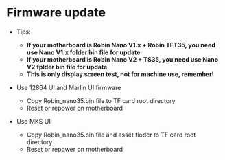 # Firmware update

- Tips: 
  - **If your motherboard is Robin Nano V1.x + Robin TFT35, you need use Nano V1.x folder bin file for update**
  - **If your motherboard is Robin Nano V2 + TS35, you need use Nano V2 fplder bin file for update**
  - **This is only display screen test, not for machine use, remember!**

- Use 12864 UI and Marlin UI firmware
  - Copy Robin_nano35.bin file to TF card root directory
  - Reset or repower on motherboard

- Use MKS UI
  - Copy Robin_nano35.bin file and asset floder to TF card root directory
  - Reset or repower on motherboard
